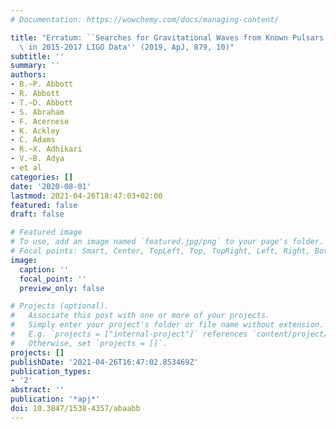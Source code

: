 ```yaml
---
# Documentation: https://wowchemy.com/docs/managing-content/

title: "Erratum: ``Searches for Gravitational Waves from Known Pulsars at Two Harmonics\
  \ in 2015-2017 LIGO Data'' (2019, ApJ, 879, 10)"
subtitle: ''
summary: ''
authors:
- B.~P. Abbott
- R. Abbott
- T.~D. Abbott
- S. Abraham
- F. Acernese
- K. Ackley
- C. Adams
- R.~X. Adhikari
- V.~B. Adya
- et al
categories: []
date: '2020-08-01'
lastmod: 2021-04-26T18:47:03+02:00
featured: false
draft: false

# Featured image
# To use, add an image named `featured.jpg/png` to your page's folder.
# Focal points: Smart, Center, TopLeft, Top, TopRight, Left, Right, BottomLeft, Bottom, BottomRight.
image:
  caption: ''
  focal_point: ''
  preview_only: false

# Projects (optional).
#   Associate this post with one or more of your projects.
#   Simply enter your project's folder or file name without extension.
#   E.g. `projects = ["internal-project"]` references `content/project/deep-learning/index.md`.
#   Otherwise, set `projects = []`.
projects: []
publishDate: '2021-04-26T16:47:02.853469Z'
publication_types:
- '2'
abstract: ''
publication: '*apj*'
doi: 10.3847/1538-4357/abaabb
---
```

